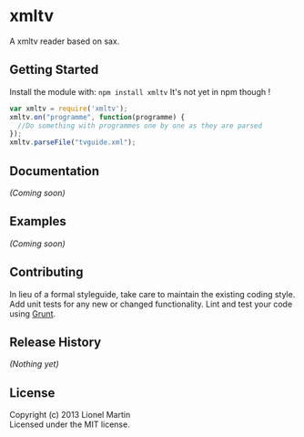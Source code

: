 # xmltv

A xmltv reader based on sax.

## Getting Started
Install the module with: `npm install xmltv` It's not yet in npm though !

```javascript
var xmltv = require('xmltv');
xmltv.on("programme", function(programme) {
  //Do something with programmes one by one as they are parsed
});
xmltv.parseFile("tvguide.xml");
```

## Documentation
_(Coming soon)_

## Examples
_(Coming soon)_

## Contributing
In lieu of a formal styleguide, take care to maintain the existing coding style. Add unit tests for any new or changed functionality. Lint and test your code using [Grunt](http://gruntjs.com/).

## Release History
_(Nothing yet)_

## License
Copyright (c) 2013 Lionel Martin  
Licensed under the MIT license.
